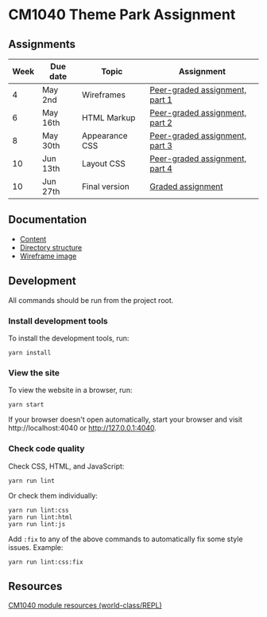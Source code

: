 # CM1040 Theme Park Assignment

## Assignments

| Week | Due date | Topic          | Assignment                                                                                                                                       |
|------|----------|----------------|--------------------------------------------------------------------------------------------------------------------------------------------------|
| 4    | May 2nd  | Wireframes     | [Peer-graded assignment, part 1](https://www.coursera.org/learn/uol-web-development/peer/wdmrv/2-4-3-team-assignment-part-1)                     |
| 6    | May 16th | HTML Markup    | [Peer-graded assignment, part 2](https://www.coursera.org/learn/uol-web-development/peer/HnFDm/3-4-3-team-assignment-part-2)                     |
| 8    | May 30th | Appearance CSS | [Peer-graded assignment, part 3](https://www.coursera.org/learn/uol-web-development/peer/m9n6m/4-4-3-team-assignment-part-3)                     |
| 10   | Jun 13th | Layout CSS     | [Peer-graded assignment, part 4](https://www.coursera.org/learn/uol-web-development/peer/29KDq/5-4-3-team-assignment-part-4)                     |
| 10 | Jun 27th | Final version | [Graded assignment](https://www.coursera.org/learn/uol-web-development/irt/XYqv7/coursework-1-1-a-single-bundled-team-assignment-submission-001) |

## Documentation

* [Content](docs/content.md)
* [Directory structure](docs/directory-structure.md)
* [Wireframe image](docs/wireframe.md)

## Development

All commands should be run from the project root.

### Install development tools

To install the development tools, run:

```console
yarn install
```

### View the site

To view the website in a browser, run:

```console
yarn start
```

If your browser doesn't open automatically, start your browser and visit http://localhost:4040 or http://127.0.0.1:4040.

### Check code quality

Check CSS, HTML, and JavaScript:

```console
yarn run lint
```

Or check them individually:

```console
yarn run lint:css
yarn run lint:html
yarn run lint:js

```

Add `:fix` to any of the above commands to automatically fix some style issues. Example:

```console
yarn run lint:css:fix
```

## Resources

[CM1040 module resources (world-class/REPL)](https://github.com/world-class/REPL/tree/master/modules/level-4/cm-1040-web-development)

